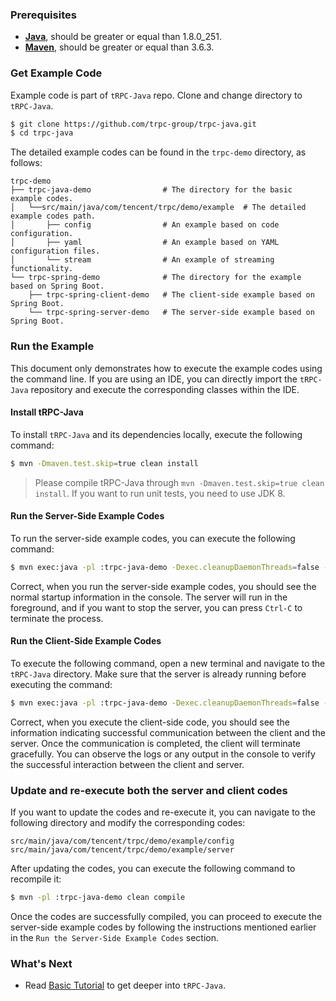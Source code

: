 ### Prerequisites

- **[Java](https://github.com/openjdk/jdk)**, should be greater or equal than 1.8.0_251.
- **[Maven](https://maven.apache.org/)**, should be greater or equal than 3.6.3.

### Get Example Code

Example code is part of `tRPC-Java` repo. Clone and change directory to `tRPC-Java`.

```bash
$ git clone https://github.com/trpc-group/trpc-java.git
$ cd trpc-java
```

The detailed example codes can be found in the `trpc-demo` directory, as follows:

```text
trpc-demo
├── trpc-java-demo                # The directory for the basic example codes.
│   └──src/main/java/com/tencent/trpc/demo/example  # The detailed example codes path.
│       ├── config                # An example based on code configuration.
│       ├── yaml                  # An example based on YAML configuration files.
│       └── stream                # An example of streaming functionality.
└── trpc-spring-demo              # The directory for the example based on Spring Boot.
    ├── trpc-spring-client-demo   # The client-side example based on Spring Boot.
    └── trpc-spring-server-demo   # The server-side example based on Spring Boot.
```

### Run the Example

This document only demonstrates how to execute the example codes using the command line. If you are
using an IDE, you can directly import the `tRPC-Java` repository and execute the corresponding
classes within the IDE.

#### Install tRPC-Java

To install `tRPC-Java` and its dependencies locally, execute the following command:

```bash
$ mvn -Dmaven.test.skip=true clean install
```

> Please compile tRPC-Java through `mvn -Dmaven.test.skip=true clean install`. If you want to run unit tests, you need to use JDK 8.

#### Run the Server-Side Example Codes

To run the server-side example codes, you can execute the following command:

```bash
$ mvn exec:java -pl :trpc-java-demo -Dexec.cleanupDaemonThreads=false -Dexec.mainClass=com.tencent.trpc.demo.example.config.ServerTest
```

Correct, when you run the server-side example codes, you should see the normal startup information
in the console. The server will run in the foreground, and if you want to stop the server, you can
press `Ctrl-C` to terminate the process.

#### Run the Client-Side Example Codes

To execute the following command, open a new terminal and navigate to the `tRPC-Java` directory.
Make sure that the server is already running before executing the command:

```bash
$ mvn exec:java -pl :trpc-java-demo -Dexec.cleanupDaemonThreads=false -Dexec.mainClass=com.tencent.trpc.demo.example.config.ClientTest
```

Correct, when you execute the client-side code, you should see the information indicating successful
communication between the client and the server. Once the communication is completed, the client
will terminate gracefully. You can observe the logs or any output in the console to verify the
successful interaction between the client and server.

### Update and re-execute both the server and client codes

If you want to update the codes and re-execute it, you can navigate to the following directory and
modify the corresponding codes:

```text
src/main/java/com/tencent/trpc/demo/example/config
src/main/java/com/tencent/trpc/demo/example/server
```

After updating the codes, you can execute the following command to recompile it:

```bash
$ mvn -pl :trpc-java-demo clean compile
```

Once the codes are successfully compiled, you can proceed to execute the server-side example codes
by following the instructions mentioned earlier in the `Run the Server-Side Example Codes` section.

### What's Next

- Read [Basic Tutorial](2.basic_tutorial.md) to get deeper into `tRPC-Java`.
